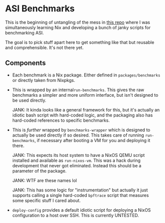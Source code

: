 # ASI Benchmarks

This is the beginning of untangling of the mess in [this
repo](https://github.com/bjackman/nixos-flake) where I was simultaneously
learning Nix and developing a bunch of janky scripts for benchmarking ASI.

The goal is to pick stuff apart here to get something like that but reusable and
comprehensible. It's not there yet.

## Components

- Each benchmark is a Nix package. Either defined in `packages/benchmarks` or
  directly taken from Nixpkgs.

- This is wrapped by an internal`run-benchmarks`. This gives the raw benchmarks
  a simpler and more uniform interface, but isn't designed to be used directly.

  JANK: It kinda looks like a general framework for this, but it's actually an
  idiotic bash script with hard-coded logic, and the packaging also has
  hard-coded references to specific benchmarks.

- This is _further_ wrapped by `benchmarks-wrapper` which is designed to
  actually be used directly if so desired. This takes care of running
  `run-benchmarks`, if necessary after booting a VM for you and deploying it
  there.

  JANK: This expects its host system to have a NixOS QEMU script installed and
  available as `run-nixos-vm`. This was a hack during development that never got
  eliminated. Instead this should be a parameter of the package.

  JANK: WTF are these names lol

  JANK: This has some logic for "instrumentation" but actually it just supports
  calling a single hard-coded `bpftrace` script that measures some specific
  stuff I cared about.

- `deploy-config` provides a default idiotic script for deploying a NixOS
  configuration to a host over SSH. This is currently UNTESTED.
